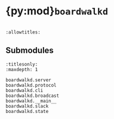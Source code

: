 # {py:mod}`boardwalkd`

```{py:module} boardwalkd
```

```{autodoc2-docstring} boardwalkd
:allowtitles:
```

## Submodules

```{toctree}
:titlesonly:
:maxdepth: 1

boardwalkd.server
boardwalkd.protocol
boardwalkd.cli
boardwalkd.broadcast
boardwalkd.__main__
boardwalkd.slack
boardwalkd.state
```
